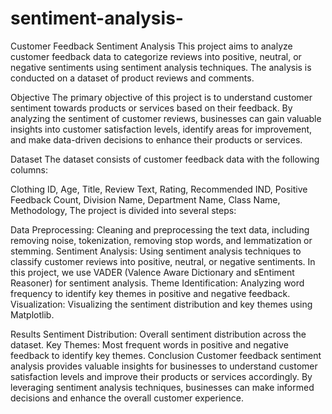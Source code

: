 # sentiment-analysis-

Customer Feedback Sentiment Analysis
This project aims to analyze customer feedback data to categorize reviews into positive, neutral, or negative sentiments using sentiment analysis techniques. The analysis is conducted on a dataset of product reviews and comments.

Objective
The primary objective of this project is to understand customer sentiment towards products or services based on their feedback. By analyzing the sentiment of customer reviews, businesses can gain valuable insights into customer satisfaction levels, identify areas for improvement, and make data-driven decisions to enhance their products or services.

Dataset
The dataset consists of customer feedback data with the following columns:

Clothing ID,
Age,
Title,
Review Text,
Rating,
Recommended IND,
Positive Feedback Count,
Division Name,
Department Name,
Class Name,
Methodology,
The project is divided into several steps:

Data Preprocessing: Cleaning and preprocessing the text data, including removing noise, tokenization, removing stop words, and lemmatization or stemming.
Sentiment Analysis: Using sentiment analysis techniques to classify customer reviews into positive, neutral, or negative sentiments. In this project, we use VADER (Valence Aware Dictionary and sEntiment Reasoner) for sentiment analysis.
Theme Identification: Analyzing word frequency to identify key themes in positive and negative feedback.
Visualization: Visualizing the sentiment distribution and key themes using Matplotlib.

Results
Sentiment Distribution: Overall sentiment distribution across the dataset.
Key Themes: Most frequent words in positive and negative feedback to identify key themes.
Conclusion
Customer feedback sentiment analysis provides valuable insights for businesses to understand customer satisfaction levels and improve their products or services accordingly. By leveraging sentiment analysis techniques, businesses can make informed decisions and enhance the overall customer experience.
